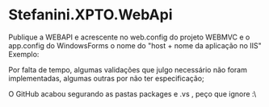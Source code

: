 # Stefanini.XPTO.WebApi

Publique a WEBAPI e acrescente no web.config do projeto WEBMVC e o app.config do WindowsForms o nome do "host + nome da aplicação no IIS"
Exemplo:
  <appSettings>
    <add key="baseURL" value="http://192.168.0.169/xptoapi/" />
  </appSettings>

Por falta de tempo, algumas validações que julgo necessário não foram implementadas, algumas outras por não ter especificação;

O GitHub acabou segurando as pastas packages e .vs , peço que ignore :\

